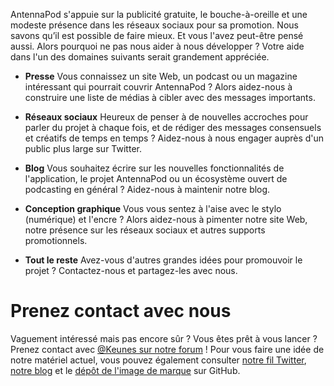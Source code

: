 AntennaPod s'appuie sur la publicité gratuite, le bouche-à-oreille et une modeste présence dans les réseaux sociaux pour sa promotion. Nous savons qu’il est possible de faire mieux. Et vous l'avez peut-être pensé aussi. Alors pourquoi ne pas nous aider à nous développer ? Votre aide dans l'un des domaines suivants serait grandement appréciée.

* **Presse** Vous connaissez un site Web, un podcast ou un magazine intéressant qui pourrait couvrir AntennaPod ? Alors aidez-nous à construire une liste de médias à cibler avec des messages importants.

* **Réseaux sociaux** Heureux de penser à de nouvelles accroches pour parler du projet à chaque fois, et de rédiger des messages consensuels et créatifs de temps en temps ? Aidez-nous à nous engager auprès d'un public plus large sur Twitter.

* **Blog** Vous souhaitez écrire sur les nouvelles fonctionnalités de l'application, le projet AntennaPod ou un écosystème ouvert de podcasting en général ? Aidez-nous à maintenir notre blog.

* **Conception graphique** Vous vous sentez à l'aise avec le stylo (numérique) et l'encre ? Alors aidez-nous à pimenter notre site Web, notre présence sur les réseaux sociaux et autres supports promotionnels.

* **Tout le reste** Avez-vous d'autres grandes idées pour promouvoir le projet ? Contactez-nous et partagez-les avec nous.

# Prenez contact avec nous

Vaguement intéressé mais pas encore sûr ? Vous êtes prêt à vous lancer ? Prenez contact avec [@Keunes sur notre forum](https://forum.antennapod.org/u/keunes) ! Pour vous faire une idée de notre matériel actuel, vous pouvez également consulter [notre fil Twitter](https://www.twitter.com/antennapod), [notre blog](/blog) et le [dépôt de l'image de marque](https://github.com/AntennaPod/Branding) sur GitHub.
